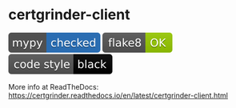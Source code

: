 # certgrinder-client

[![Checked with mypy](../docs/badges/mypy_badge.svg)](http://mypy-lang.org/)
[![Checked with flake8](../docs/badges/flake8-OK-green.svg)](http://flake8.pycqa.org/en/latest/)
[![Codestyle black](../docs/badges/black.svg)](https://github.com/psf/black/)

More info at ReadTheDocs: https://certgrinder.readthedocs.io/en/latest/certgrinder-client.html

